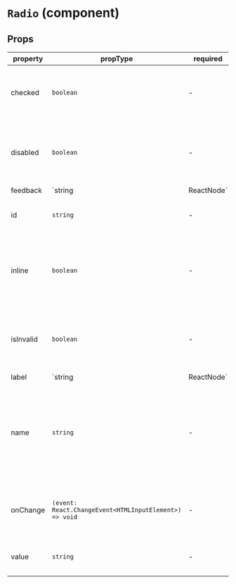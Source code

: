 # `Radio` (component)

## Props

| property  | propType                                               | required | default | description                                                                                     |
| --------- | ------------------------------------------------------ | -------- | ------- | ----------------------------------------------------------------------------------------------- |
| checked   | `boolean`                                              | -        |         | When checked is true, the Radio button is selected.                                             |
| disabled  | `boolean`                                              | -        |    `false`     | When disabled, the Radio cannot be clicked or changed by the user.             |
| feedback  | `string | ReactNode`                                   | -        |         | Message to display when the Radio is invalid.                                                   |
| id        | `string`                                               | -        |         | Necessary to link the label with the input.                                                     |
| inline    | `boolean`                                              | -        |    `false`     | When inline, Radio elements are stacked horizontally instead of vertically.    |
| isInvalid | `boolean`                                              | -        |    `false`     | Determines whether the Radio should be rendered as invalid or not. D          |
| label     | `string | ReactNode`                                   | -        |         | Label to display next to the Radio.                                                             |
| name      | `string`                                               | -        |         | Name to group Radios together. Two Radios with the same name can't be checked at the same time. |
| onChange  | `(event: React.ChangeEvent<HTMLInputElement>) => void` | -        |         | Listener will be called when the Radio is checked.                                              |
| value     | `string`                                               | -        |         | Value associated with the Radio.                                                                |
